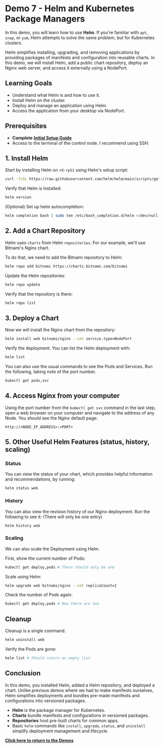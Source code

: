 # Demo 7 - Helm and Kubernetes Package Managers

In this demo, you will learn how to use **Helm**. If you're familiar with `apt`, `snap`, or `yum`, Helm attempts to solve the same problem, but for Kubernetes clusters.

Helm simplifies installing, upgrading, and removing applications by providing packages of manifests and configuration into reusable charts. In this demo, we will install Helm, add a public chart repository, deploy an Nginx web server, and access it externally using a NodePort.

## Learning Goals

- Understand what Helm is and how to use it.
- Install Helm on the cluster.
- Deploy and manage an application using Helm.
- Access the application from your desktop via NodePort.

## Prerequisites

- **Complete** [**Initial Setup Guide**](../00-initial-setup/initial-setup.md)
- Access to the terminal of the control node. I recommend using SSH.

## 1. Install Helm

Start by installing Helm on `rd-rp51` using Helm's setup script:
```bash
curl -fsSL https://raw.githubusercontent.com/helm/helm/main/scripts/get-helm-3 | bash
```

Verify that Helm is installed:
```bash
helm version
```

(Optional) Set up helm autocompletion:
```bash
helm completion bash | sudo tee /etc/bash_completion.d/helm >/dev/null
```

## 2. Add a Chart Repository

Helm uses `charts` from Helm `repositories`. For our example, we'll use Bitnami's Nginx chart.

To do that, we need to add the Bitnami repository to Helm:
```bash
helm repo add bitnami https://charts.bitnami.com/bitnami
```

Update the Helm repositories:
```bash
helm repo update
```

Verify that the repository is there:
```bash
helm repo list
```

## 3. Deploy a Chart

Now we will install the Nginx chart from the repository:
```bash
helm install web bitnami/nginx --set service.type=NodePort
```

Verify the deployment. You can list the Helm deployment with:
```bash
helm list
```

You can also use the usual commands to see the Pods and Services. Run the following, taking note of the port number.
```bash
kubectl get pods,svc
```

## 4. Access Nginx from your computer

Using the port number from the `kubectl get svc` command in the last step, open a web browser on your computer and navigate to the address of any Node. You should see the Nginx default page:
```text
http://<NODE_IP_ADDRESS>:<PORT>
```

## 5. Other Useful Helm Features (status, history, scaling)

### Status

You can view the status of your chart, which provides helpful information and recommendations, by running:
```bash
helm status web
```

### History

You can also view the revision history of our Nginx deployment. Run the following to see it: (There will only be one entry)
```bash
helm history web
```

### Scaling

We can also scale the Deployment using Helm.

First, show the current number of Pods:
```bash
kubectl get deploy,pods # There should only be one
```

Scale using Helm:
```bash
helm upgrade web bitnami/nginx --set replicaCount=2
```

Check the number of Pods again:
```bash
kubectl get deploy,pods # Now there are two
```

## Cleanup

Cleanup is a single command:
```bash
helm uninstall web
```

Verify the Pods are gone:
```bash
helm list # Should return an empty list
```

## Conclusion

In this demo, you installed Helm, added a Helm repository, and deployed a chart. Unlike previous demos where we had to make manifests ourselves, Helm simplifies deployments and bundles pre-made manifests and configurations into versioned packages.

- **Helm** is the package manager for Kubernetes.
- **Charts** bundle manifests and configurations in versioned packages.
- **Repositories** host pre-built charts for common apps.
- Basic `helm` commands like `install`, `upgrade`, `status`, and `uninstall` simplify deployment management and lifecycle.

[**Click here to return to the Demos**](../README.md#demos)